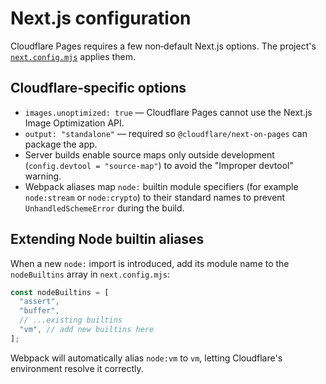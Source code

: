 # Next.js configuration

Cloudflare Pages requires a few non‑default Next.js options. The project's [`next.config.mjs`](../next.config.mjs) applies them.

## Cloudflare‑specific options

- `images.unoptimized: true` — Cloudflare Pages cannot use the Next.js Image Optimization API.
- `output: "standalone"` — required so `@cloudflare/next-on-pages` can package the app.
- Server builds enable source maps only outside development (`config.devtool = "source-map"`) to avoid the "Improper devtool" warning.
- Webpack aliases map `node:` builtin module specifiers (for example `node:stream` or `node:crypto`) to their standard names to prevent `UnhandledSchemeError` during the build.

## Extending Node builtin aliases

When a new `node:` import is introduced, add its module name to the `nodeBuiltins` array in `next.config.mjs`:

```js
const nodeBuiltins = [
  "assert",
  "buffer",
  // ...existing builtins
  "vm", // add new builtins here
];
```

Webpack will automatically alias `node:vm` to `vm`, letting Cloudflare's environment resolve it correctly.
